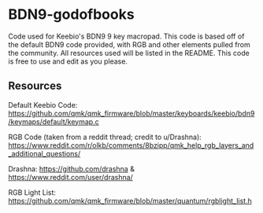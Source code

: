 # BDN9-godofbooks
  
Code used for Keebio's BDN9 9 key macropad. This code is based off of the default BDN9 code provided, with RGB and other elements pulled from the community. All resources used will be listed in the README. This code is free to use and edit as you please. 


## Resources
Default Keebio Code: https://github.com/qmk/qmk_firmware/blob/master/keyboards/keebio/bdn9/keymaps/default/keymap.c

RGB Code (taken from a reddit thread; credit to u/Drashna): https://www.reddit.com/r/olkb/comments/8bzipp/qmk_help_rgb_layers_and_additional_questions/

Drashna: https://github.com/drashna & https://www.reddit.com/user/drashna/

RGB Light List: https://github.com/qmk/qmk_firmware/blob/master/quantum/rgblight_list.h
